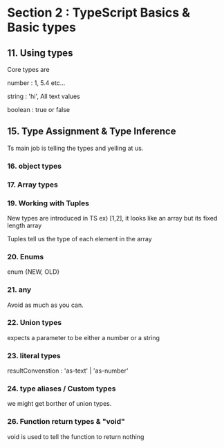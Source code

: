# Section 2 : TypeScript Basics & Basic types

## 11. Using types

Core types are

number : 1, 5.4 etc...

string : 'hi', All text values

boolean : true or false

## 15. Type Assignment & Type Inference

Ts main job is telling the types and yelling at us.

### 16. object types

### 17. Array types

### 19. Working with Tuples

New types are introduced in TS
ex) [1,2], it looks like an array but its fixed length array

Tuples tell us the type of each element in the array

### 20. Enums

enum {NEW, OLD}

### 21. any

Avoid as much as you can.

### 22. Union types

expects a parameter to be either a number or a string

### 23. literal types

resultConvenstion : 'as-text' | 'as-number'

### 24. type aliases / Custom types

we might get borther of union types.

### 26. Function return types & "void"

void is used to tell the function to return nothing
